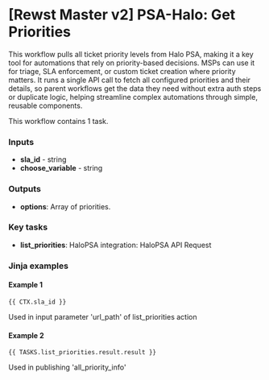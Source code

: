 # \[Rewst Master v2] PSA-Halo: Get Priorities

This workflow pulls all ticket priority levels from Halo PSA, making it a key tool for automations that rely on priority-based decisions. MSPs can use it for triage, SLA enforcement, or custom ticket creation where priority matters. It runs a single API call to fetch all configured priorities and their details, so parent workflows get the data they need without extra auth steps or duplicate logic, helping streamline complex automations through simple, reusable components.

This workflow contains 1 task.

### Inputs

* **sla\_id** - string
* **choose\_variable** - string

### Outputs

* **options**: Array of priorities.

### Key tasks

* **list\_priorities**: HaloPSA integration: HaloPSA API Request

### Jinja examples

#### Example 1

```jinja
{{ CTX.sla_id }}
```

Used in input parameter 'url\_path' of list\_priorities action

#### Example 2

```jinja
{{ TASKS.list_priorities.result.result }}
```

Used in publishing 'all\_priority\_info'
